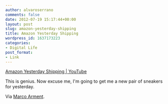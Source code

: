```yaml
---
author: alvaroserrano
comments: false
date: 2012-07-19 15:17:44+00:00
layout: post
slug: amazon-yesterday-shipping
title: Amazon Yesterday Shipping
wordpress_id: 1637173223
categories:
- Digital Life
post_format:
- Link
---
```


[Amazon Yesterday Shipping | YouTube](http://www.youtube.com/watch?v=HA_gwzx39LQ)

This is genius. Now excuse me, I'm going to get me a new pair of sneakers for yesterday.

Via [Marco Arment](http://www.marco.org/2012/07/19/amazon-yesterday-shipping).
